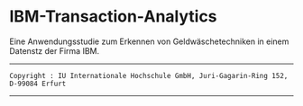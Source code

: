 # IBM-Transaction-Analytics
Eine Anwendungsstudie zum Erkennen von Geldwäschetechniken in einem Datenstz der Firma IBM.

******************************************************************************************************
										    	       	
	Copyright : IU Internationale Hochschule GmbH, Juri-Gagarin-Ring 152, D-99084 Erfurt	       		 
										    	       	
******************************************************************************************************


